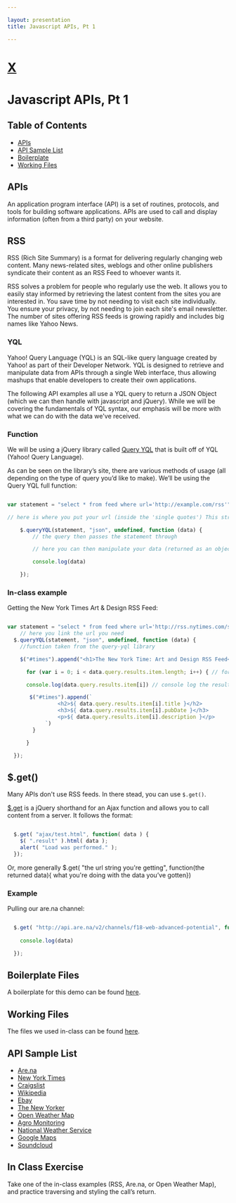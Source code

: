```yaml
---

layout: presentation
title: Javascript APIs, Pt 1

---
```


# [X](/)
# Javascript APIs, Pt 1

## Table of Contents
- [APIs](#apis)
- [API Sample List](#api-sample-list)
- [Boilerplate](#boilerplate-files)
- [Working Files](#working-files)

## APIs
An application program interface (API) is a set of routines, protocols, and tools for building software applications. APIs are used to call and display information (often from a third party) on your website.

## RSS

RSS (Rich Site Summary) is a format for delivering regularly changing web content. Many news-related sites, weblogs and other online publishers syndicate their content as an RSS Feed to whoever wants it.

RSS solves a problem for people who regularly use the web. It allows you to easily stay informed by retrieving the latest content from the sites you are interested in. You save time by not needing to visit each site individually. You ensure your privacy, by not needing to join each site's email newsletter. The number of sites offering RSS feeds is growing rapidly and includes big names like Yahoo News.


### YQL

Yahoo! Query Language (YQL) is an SQL-like query language created by Yahoo! as part of their Developer Network. YQL is designed to retrieve and manipulate data from APIs through a single Web interface, thus allowing mashups that enable developers to create their own applications.

The following API examples all use a YQL query to return a JSON Object (which we can then handle with javascript and jQuery). While we will be covering the fundamentals of YQL syntax, our emphasis will be more with what we can do with the data we've received.

### Function

We will be using a jQuery library called [Query YQL](https://github.com/hail2u/jquery.query-yql) that is built off of YQL (Yahoo! Query Language).

As can be seen on the library’s site, there are various methods of usage (all depending on the type of query you’d like to make). We’ll be using the Query YQL full function:


```javascript

var statement = "select * from feed where url='http://example.com/rss'"; 

// here is where you put your url (inside the 'single quotes') This string is actually the YQL syntax

	$.queryYQL(statement, "json", undefined, function (data) { 
		// the query then passes the statement through

	    // here you can then manipulate your data (returned as an object):

	    console.log(data)

	});

```

### In-class example

Getting the New York Times Art & Design RSS Feed:


```javascript

var statement = "select * from feed where url='http://rss.nytimes.com/services/xml/rss/nyt/ArtandDesign.xml'"; 
	// here you link the url you need
  $.queryYQL(statement, "json", undefined, function (data) { 
  	//function taken from the query-yql library 

    $("#times").append("<h1>The New York Time: Art and Design RSS Feed</h1>") //append title of rss feed

      for (var i = 0; i < data.query.results.item.length; i++) { // for each result:

      console.log(data.query.results.item[i]) // console log the result's object

       $("#times").append(`
        		<h2>${ data.query.results.item[i].title }</h2>
        		<h3>${ data.query.results.item[i].pubDate }</h3>
        		<p>${ data.query.results.item[i].description }</p>
        	`)
        }

      }

  });


```



## $.get()

Many APIs don't use RSS feeds. In there stead, you can use `$.get()`.

[$.get](https://api.jquery.com/jquery.get/) is a jQuery shorthand for an Ajax function and allows you to call content from a server. It follows the format:

```javascript

  $.get( "ajax/test.html", function( data ) {
    $( ".result" ).html( data );
    alert( "Load was performed." );
  });

```

Or, more generally $.get( "the url string you're getting", function(the returned data){ what you're doing with the data you’ve gotten})

### Example

Pulling our are.na channel:

```javascript

  $.get( "http://api.are.na/v2/channels/f18-web-advanced-potential", function( data ){
    
    console.log(data)

  });

```


## Boilerplate Files

A boilerplate for this demo can be found [here](assets/files/js-apis-boiler.zip).


## Working Files

The files we used in-class can be found [here](assets/files/js-apis-class.zip).


## API Sample List

- [Are.na](https://dev.are.na/documentation/channels)
- [New York Times](https://archive.nytimes.com/www.nytimes.com/services/xml/rss/index.html)
- [Craigslist](https://www.craigslist.org/about/rss?lang=en&cc=us)
- [Wikipedia](https://en.wikipedia.org/wiki/Wikipedia:Syndication)
- [Ebay](http://putthison.com/turn-any-ebay-search-into-an-rss-feed-weve/)
- [The New Yorker](https://www.newyorker.com/about/feeds)
- [Open Weather Map](https://openweathermap.org/api)
- [Agro Monitoring](https://agromonitoring.com/api)
- [National Weather Service](https://www.weather.gov/documentation/services-web-api#)
- [Google Maps](https://developers.google.com/maps/documentation/javascript/tutorial)
- [Soundcloud](https://developers.soundcloud.com/docs/api/sdks#http)


## In Class Exercise

Take one of the in-class examples (RSS, Are.na, or Open Weather Map), and practice traversing and styling the call&rsquo;s return.

